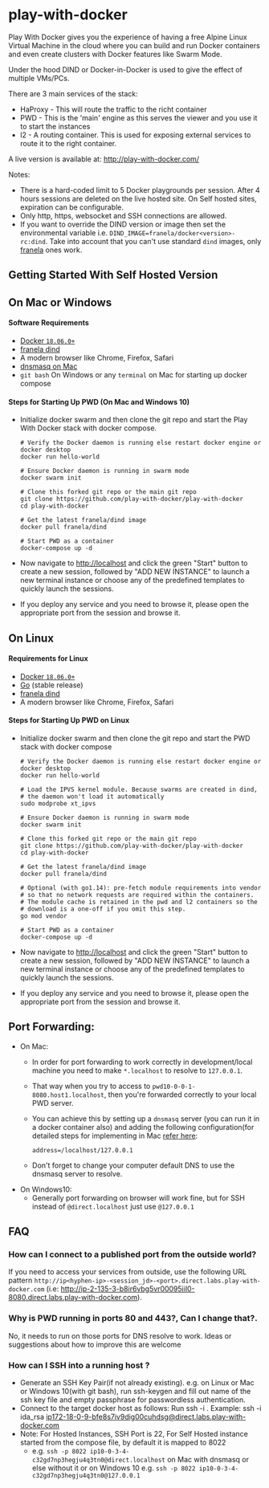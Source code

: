 # play-with-docker

Play With Docker gives you the experience of having a free Alpine Linux Virtual Machine in the cloud
where you can build and run Docker containers and even create clusters with Docker features like Swarm Mode.

Under the hood DIND or Docker-in-Docker is used to give the effect of multiple VMs/PCs.

There are 3 main services of the stack:
  - HaProxy - This will route the traffic to the richt container
  - PWD - This is the 'main' engine as this serves the viewer and you use it to start the instances
  - l2 - A routing container. This is used for exposing external services to route it to the right container.
 
A live version is available at: http://play-with-docker.com/

Notes:

* There is a hard-coded limit to 5 Docker playgrounds per session. After 4 hours sessions are deleted on the live hosted site. On Self hosted sites, expiration can be configurable.
* Only http, https, websocket and SSH connections are allowed.
* If you want to override the DIND version or image then set the environmental variable i.e.
  `DIND_IMAGE=franela/docker<version>-rc:dind`. Take into account that you can't use standard `dind` images, only [franela](https://hub.docker.com/r/franela/) ones work.

## Getting Started With Self Hosted Version
## On Mac or Windows
#### Software Requirements
* [Docker `18.06.0+`](https://docs.docker.com/install/)
* [franela dind](https://hub.docker.com/r/franela/dind)
* A modern browser like Chrome, Firefox, Safari
* [dnsmasq on Mac](https://formulae.brew.sh/formula/dnsmasq)
* `git bash` On Windows or any `terminal` on Mac for starting up docker compose

#### Steps for Starting Up PWD (On Mac and Windows 10)
- Initialize docker swarm and then clone the git repo and start the Play With Docker stack with docker compose. 
  ```
  # Verify the Docker daemon is running else restart docker engine or docker desktop 
  docker run hello-world

  # Ensure Docker daemon is running in swarm mode
  docker swarm init

  # Clone this forked git repo or the main git repo
  git clone https://github.com/play-with-docker/play-with-docker
  cd play-with-docker

  # Get the latest franela/dind image
  docker pull franela/dind

  # Start PWD as a container
  docker-compose up -d

  ```
- Now navigate to [http://localhost](http://localhost) and click the green "Start" button
to create a new session, followed by "ADD NEW INSTANCE" to launch a new terminal instance or choose any of the predefined templates to quickly launch the sessions.

- If you deploy any service and you need to browse it, please open the appropriate port from the session and browse it.

## On Linux
#### Requirements for Linux

* [Docker `18.06.0+`](https://docs.docker.com/install/)
* [Go](https://golang.org/dl/) (stable release)
* [franela dind](https://hub.docker.com/r/franela/dind)
* A modern browser like Chrome, Firefox, Safari

#### Steps for Starting Up PWD on Linux
- Initialize docker swarm and then clone the git repo and start the PWD stack with docker compose
  ```
  # Verify the Docker daemon is running else restart docker engine or docker desktop 
  docker run hello-world
  
  # Load the IPVS kernel module. Because swarms are created in dind,
  # the daemon won't load it automatically
  sudo modprobe xt_ipvs

  # Ensure Docker daemon is running in swarm mode
  docker swarm init

  # Clone this forked git repo or the main git repo
  git clone https://github.com/play-with-docker/play-with-docker
  cd play-with-docker

  # Get the latest franela/dind image
  docker pull franela/dind

  # Optional (with go1.14): pre-fetch module requirements into vendor
  # so that no network requests are required within the containers.
  # The module cache is retained in the pwd and l2 containers so the
  # download is a one-off if you omit this step.
  go mod vendor
  
  # Start PWD as a container
  docker-compose up -d

  ```
- Now navigate to [http://localhost](http://localhost) and click the green "Start" button
to create a new session, followed by "ADD NEW INSTANCE" to launch a new terminal instance or choose any of the predefined templates to quickly launch the sessions.

- If you deploy any service and you need to browse it, please open the appropriate port from the session and browse it.

## Port Forwarding: 
- On Mac:
  -   In order for port forwarding to work correctly in development/local machine you need to make `*.localhost` to resolve to `127.0.0.1`. 
  -   That way when you try to access to `pwd10-0-0-1-8080.host1.localhost`, then you're forwarded correctly to your local PWD server.
  -  You can achieve this by setting up a `dnsmasq` server (you can run it in a docker container also) and adding the following configuration(for detailed steps for implementing in Mac [refer here](https://hedichaibi.com/how-to-setup-wildcard-dev-domains-with-dnsmasq-on-a-mac/):

      ```
      address=/localhost/127.0.0.1
      ```
  - Don't forget to change your computer default DNS to use the dnsmasq server to resolve.
- On Windows10:
  -  Generally port forwarding on browser will work fine, but for SSH instead of `@direct.localhost` just use `@127.0.0.1`
 

## FAQ

### How can I connect to a published port from the outside world?

If you need to access your services from outside, use the following URL pattern `http://ip<hyphen-ip>-<session_jd>-<port>.direct.labs.play-with-docker.com` (i.e: http://ip-2-135-3-b8ir6vbg5vr00095iil0-8080.direct.labs.play-with-docker.com).

### Why is PWD running in ports 80 and 443?, Can I change that?.

No, it needs to run on those ports for DNS resolve to work. Ideas or suggestions about how to improve this
are welcome

### How can I SSH into a running host ?
- Generate an SSH Key Pair(if not already existing). e.g. on Linux or Mac or Windows 10(with git bash), run ssh-keygen and fill out name of the ssh key file and empty passphrase for passwordless authentication.
- Connect to the target docker host as follows: Run ssh -i <File name entered in first step> <docker ssh address>. Example: ssh -i ida_rsa ip172-18-0-9-bfe8s7iv9dig00cuhdsg@direct.labs.play-with-docker.com
- Note: For Hosted Instances, SSH Port is 22, For Self Hosted instance started from the compose file, by default it is mapped to 8022
  - e.g. `ssh -p 8022 ip10-0-3-4-c32gd7np3hegju4q3tn0@direct.localhost` on Mac with dnsmasq or else without it or on Windows 10 e.g. `ssh -p 8022 ip10-0-3-4-c32gd7np3hegju4q3tn0@127.0.0.1`
